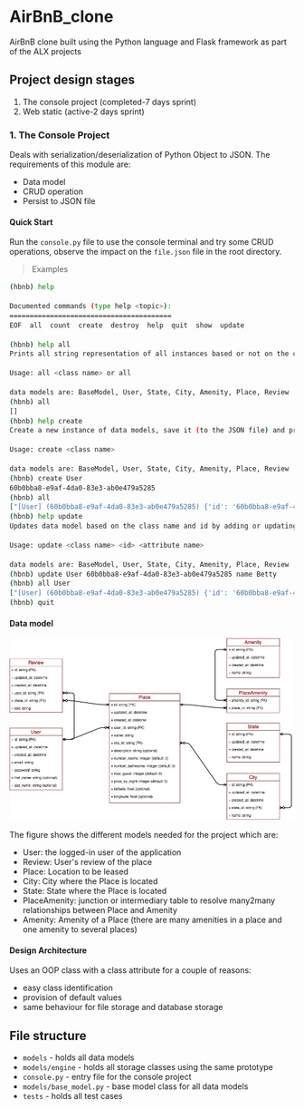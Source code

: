 # AirBnB_clone
AirBnB clone built using the Python language and Flask framework as part of the ALX projects

## Project design stages
1. The console project (completed-7 days sprint)
2. Web static (active-2 days sprint)

### 1. The Console Project
Deals with serialization/deserialization of Python Object to JSON. The requirements of this module are:
- Data model
- CRUD operation
- Persist to JSON file

#### Quick Start
Run the `console.py` file to use the console terminal and try some CRUD operations, observe the impact on the `file.json` file in the root directory.
> Examples
```bash
(hbnb) help

Documented commands (type help <topic>):
========================================
EOF  all  count  create  destroy  help  quit  show  update

(hbnb) help all
Prints all string representation of all instances based or not on the class name

Usage: all <class name> or all

data models are: BaseModel, User, State, City, Amenity, Place, Review
(hbnb) all
[]
(hbnb) help create
Create a new instance of data models, save it (to the JSON file) and print the id

Usage: create <class name>

data models are: BaseModel, User, State, City, Amenity, Place, Review
(hbnb) create User
60b0bba8-e9af-4da0-83e3-ab0e479a5285
(hbnb) all
["[User] (60b0bba8-e9af-4da0-83e3-ab0e479a5285) {'id': '60b0bba8-e9af-4da0-83e3-ab0e479a5285', 'created_at': datetime.datetime(2023, 8, 20, 9, 12, 59, 700603), 'updated_at': datetime.datetime(2023, 8, 20, 9, 12, 59, 700623)}"]
(hbnb) help update
Updates data model based on the class name and id by adding or updating attribute

Usage: update <class name> <id> <attribute name> 

data models are: BaseModel, User, State, City, Amenity, Place, Review
(hbnb) update User 60b0bba8-e9af-4da0-83e3-ab0e479a5285 name Betty
(hbnb) all User
["[User] (60b0bba8-e9af-4da0-83e3-ab0e479a5285) {'id': '60b0bba8-e9af-4da0-83e3-ab0e479a5285', 'created_at': datetime.datetime(2023, 8, 20, 9, 12, 59, 700603), 'updated_at': datetime.datetime(2023, 8, 20, 9, 12, 59, 700623), 'name': 'Betty'}"]
(hbnb) quit
```
#### Data model
![Alt text](datamodel.jpg)

The figure shows the different models needed for the project which are:
- User: the logged-in user of the application
- Review: User's review of the place
- Place: Location to be leased
- City: City where the Place is located
- State: State where the Place is located
- PlaceAmenity: junction or intermediary table to resolve many2many relationships between Place and Amenity
- Amenity: Amenity of a Place (there are many amenities in a place and one amenity to several places)

#### Design Architecture
Uses an OOP class with a class attribute for a couple of reasons:
- easy class identification
- provision of default values
- same behaviour for file storage and database storage


## File structure
- `models` - holds all data models
- `models/engine` - holds all storage classes using the same prototype
- `console.py` - entry file for the console project
- `models/base_model.py` - base model class for all data models
- `tests` - holds all test cases
